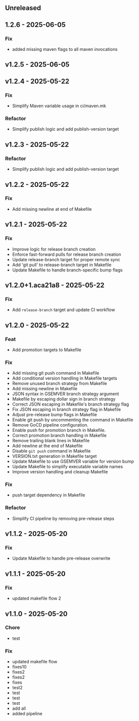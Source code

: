 ## Unreleased


## 1.2.6 - 2025-06-05
### Fix
- added missing maven flags to all maven invocations


## v1.2.5 - 2025-06-05

## v1.2.4 - 2025-05-22
### Fix
- Simplify Maven variable usage in ci/maven.mk

### Refactor
- Simplify publish logic and add publish-version target


## v1.2.3 - 2025-05-22
### Refactor
- Simplify publish logic and add publish-version target


## v1.2.2 - 2025-05-22
### Fix
- Add missing newline at end of Makefile


## v1.2.1 - 2025-05-22
### Fix
- Improve logic for release branch creation
- Enforce fast-forward pulls for release branch creation
- Update release-branch target for proper remote sync
- Add 'git pull' to release-branch target in Makefile
- Update Makefile to handle branch-specific bump flags


## v1.2.0+1.aca21a8 - 2025-05-22
### Fix
- Add `release-branch` target and update CI workflow


## v1.2.0 - 2025-05-22
### Feat
- Add promotion targets to Makefile

### Fix
- Add missing git push command in Makefile
- Add conditional version handling in Makefile targets
- Remove unused branch strategy from Makefile
- Add missing newline in Makefile
- JSON syntax in GSEMVER branch strategy argument
- Makefile by escaping dollar sign in branch strategy
- Correct JSON escaping in Makefile's branch strategy flag
- Fix JSON escaping in branch strategy flag in Makefile
- Adjust pre-release bump flags in Makefile
- Enable git push by uncommenting the command in Makefile
- Remove GoCD pipeline configuration.
- Enable push for promotion branch in Makefile.
- Correct promotion branch handling in Makefile
- Remove trailing blank lines in Makefile
- Add newline at the end of Makefile
- Disable `git push` command in Makefile
- VERSION.txt generation in Makefile target
- Update Makefile to use GSEMVER variable for version bump
- Update Makefile to simplify executable variable names
- Improve version handling and cleanup Makefile

### Fix
- push target dependency in Makefile

### Refactor
- Simplify CI pipeline by removing pre-release steps


## v1.1.2 - 2025-05-20
### Fix
- Update Makefile to handle pre-release overwrite


## v1.1.1 - 2025-05-20
### Fix
- updated makefile flow 2


## v1.1.0 - 2025-05-20
### Chore
- test

### Fix
- updated makefile flow
- fixes10
- fixes2
- fixes2
- fixes
- test2
- test
- test
- test
- add all
- added pipeline


